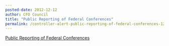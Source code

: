 ```yaml
---
posted-date: 2012-12-12
author: CFO Council
title: "Public Reporting of Federal Conferences"
permalink: /controller-alert-public-reporting-of-federal-conferences-12.12.12/
---
```


[Public Reporting of Federal Conferences](/assets/files/Controller-Alert-Public-Reporting-of-Federal-Conferences-12.12.12.pdf)

